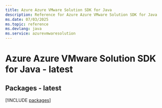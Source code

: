 ```yaml
---
title: Azure Azure VMware Solution SDK for Java
description: Reference for Azure Azure VMware Solution SDK for Java
ms.date: 07/03/2025
ms.topic: reference
ms.devlang: java
ms.service: azurevmwaresolution
---
```

# Azure Azure VMware Solution SDK for Java - latest
## Packages - latest
[!INCLUDE [packages](azure-vmware-solution-index.md)]